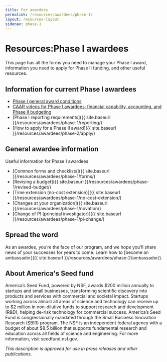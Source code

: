 ```yaml
---
title: For awardees
permalink: /resources/awardees/phase-1/
layout: resources-layout
sidenav: phase-1
---
```

<head>
<script type="text/javascript"> setTimeout(function(){var a=document.createElement("script"); var b=document.getElementsByTagName("script")[0]; a.src=document.location.protocol+"//script.crazyegg.com/pages/scripts/0041/5508.js?"+Math.floor(new Date().getTime()/3600000); a.async=true;a.type="text/javascript";b.parentNode.insertBefore(a,b)}, 1); </script>
</head>
<h1>
  <span>Resources:</span>Phase I awardees
</h1>

This page has all the forms you need to manage your Phase I award, information you need to apply for Phase II funding, and other useful resources.


## Information for current Phase I awardees

- [Phase I general award conditions](https://www.nsf.gov/awards/managing/sbirsttr_conditions.jsp)
- [CAAR videos for Phase I awardees: financial capability, accounting, and Phase II budgeting](https://www.youtube.com/playlist?list=PLGhBP1C7iCOmI1p5UtqYCXzmUL9SzSApv)
- [Phase I reporting requirements]({{ site.baseurl }}/resources/awardees/phase-1/reporting/)
- [How to apply for a Phase II award]({{ site.baseurl }}/resources/awardees/phase-2/apply/)

## General awardee information

Useful information for Phase I awardees

- [Common forms and checklists]({{ site.baseurl }}/resources/awardees/phase-1/forms/)
- [Revising a budget]({{ site.baseurl }}/resources/awardees/phase-1/revised-budget/)
- [Time extension (no-cost extension)]({{ site.baseurl }}/resources/awardees/phase-1/no-cost-extension/)
- [Changes at your organization]({{ site.baseurl }}/resources/awardees/phase-1/novation/)
- [Change of PI (principal investigator)]({{ site.baseurl }}/resources/awardees/phase-1/pi-change/)

## Spread the word

As an awardee, you’re the face of our program, and we hope you’ll share news of your successes for years to come. Learn how to [become an ambassador]({{ site.baseurl }}/resources/awardees/phase-2/ambassador/).  


## About America's Seed fund

America’s Seed Fund, powered by NSF, awards $200 million annually to startups and small businesses, transforming scientific discovery into products and services with commercial and societal impact. Startups working across almost all areas of science and technology can receive up to $2 million in non-dilutive funds to support research and development (R&D), helping de-risk technology for commercial success. America’s Seed Fund is congressionally mandated through the Small Business Innovation Research (SBIR) program. The NSF is an independent federal agency with a budget of about $8.5 billion that supports fundamental research and education across all fields of science and engineering. For more information, visit seedfund.nsf.gov.

_This description is approved for use in press releases and other publications._
